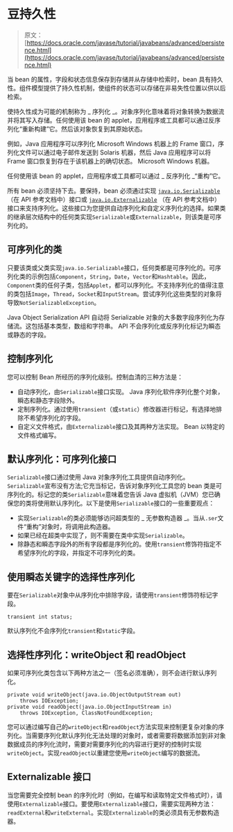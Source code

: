 # 豆持久性

> 原文： [https://docs.oracle.com/javase/tutorial/javabeans/advanced/persistence.html](https://docs.oracle.com/javase/tutorial/javabeans/advanced/persistence.html)

当 bean 的属性，字段和状态信息保存到存储并从存储中检索时，bean 具有持久性。组件模型提供了持久性机制，使组件的状态可以存储在非易失性位置以供以后检索。

使持久性成为可能的机制称为 _ 序列化 _。对象序列化意味着将对象转换为数据流并将其写入存储。任何使用该 bean 的 applet，应用程序或工具都可以通过反序列化“重新构建”它。然后该对象恢复到其原始状态。

例如，Java 应用程序可以序列化 Microsoft Windows 机器上的 Frame 窗口，序列化文件可以通过电子邮件发送到 Solaris 机器，然后 Java 应用程序可以将 Frame 窗口恢复到存在于该机器上的确切状态。 Microsoft Windows 机器。

任何使用该 bean 的 applet，应用程序或工具都可以通过 _ 反序列化 _“重构”它。

所有 bean 必须坚持下去。要保持，bean 必须通过实现 [`java.io.Serializable`](https://docs.oracle.com/javase/8/docs/api/java/io/Serializable.html) （在 API 参考文档中）接口或 [`java.io.Externalizable`](https://docs.oracle.com/javase/8/docs/api/java/io/Externalizable.html) （在 API 参考文档中）接口来支持序列化。这些接口为您提供自动序列化和自定义序列化的选择。如果类的继承层次结构中的任何类实现`Serializable`或`Externalizable`，则该类是可序列化的。

## 可序列化的类

只要该类或父类实现`java.io.Serializable`接口，任何类都是可序列化的。可序列化类的示例包括`Component`，`String`，`Date`，`Vector`和`Hashtable`。因此，`Component`类的任何子类，包括`Applet`，都可以序列化。不支持序列化的值得注意的类包括`Image`，`Thread`，`Socket`和`InputStream`。尝试序列化这些类型的对象将导致`NotSerializableException`。

Java Object Serialization API 自动将 Serializable 对象的大多数字段序列化为存储流。这包括基本类型，数组和字符串。 API 不会序列化或反序列化标记为瞬态或静态的字段。

## 控制序列化

您可以控制 Bean 所经历的序列化级别。控制血清的三种方法是：

*   自动序列化，由`Serializable`接口实现。 Java 序列化软件序列化整个对象，瞬态和静态字段除外。
*   定制序列化。通过使用`transient`（或`static`）修改器进行标记，有选择地排除不希望序列化的字段。
*   自定义文件格式，由`Externalizable`接口及其两种方法实现。 Bean 以特定的文件格式编写。

## 默认序列化：可序列化接口

`Serializable`接口通过使用 Java 对象序列化工具提供自动序列化。 `Serializable`宣布没有方法;它充当标记，告诉对象序列化工具您的 bean 类是可序列化的。标记您的类`Serializable`意味着您告诉 Java 虚拟机（JVM）您已确保您的类将使用默认序列化。以下是使用`Serializable`接口的一些重要观点：

*   实现`Serializable`的类必须能够访问超类型的 _ 无参数构造器 _。当从`.ser`文件“重构”对象时，将调用此构造器。
*   如果已经在超类中实现了，则不需要在类中实现`Serializable`。
*   除静态和瞬态字段外的所有字段都是序列化的。使用`transient`修饰符指定不希望序列化的字段，并指定不可序列化的类。

## 使用瞬态关键字的选择性序列化

要在`Serializable`对象中从序列化中排除字段，请使用`transient`修饰符标记字段。

```
transient int status;

```

默认序列化不会序列化`transient`和`static`字段。

## 选择性序列化：writeObject 和 readObject

如果可序列化类包含以下两种方法之一（签名必须准确），则不会进行默认序列化。

```
private void writeObject(java.io.ObjectOutputStream out)
    throws IOException;
private void readObject(java.io.ObjectInputStream in)
    throws IOException, ClassNotFoundException;

```

您可以通过编写自己的`writeObject`和`readObject`方法实现来控制更复杂对象的序列化。当需要序列化默认序列化无法处理的对象时，或者需要将数据添加到非对象数据成员的序列化流时，需要对需要序列化的内容进行更好的控制时实现`writeObject`。实现`readObject`以重建您使用`writeObject`编写的数据流。

## Externalizable 接口

当您需要完全控制 bean 的序列化时（例如，在编写和读取特定文件格式时），请使用`Externalizable`接口。要使用`Externalizable`接口，需要实现两种方法：`readExternal`和`writeExternal`。实现`Externalizable`的类必须具有无参数构造器。